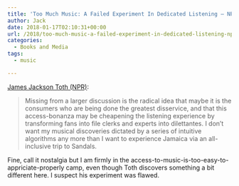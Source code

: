 ```yaml
---
title: 'Too Much Music: A Failed Experiment In Dedicated Listening – NPR'
author: Jack
date: 2018-01-17T02:10:31+00:00
url: /2018/too-much-music-a-failed-experiment-in-dedicated-listening-npr/
categories:
  - Books and Media
tags:
  - music

---
```

[James Jackson Toth (NPR)][1]:

> Missing from a larger discussion is the radical idea that maybe it is the consumers who are being done the greatest disservice, and that this access-bonanza may be cheapening the listening experience by transforming fans into file clerks and experts into dilettantes. I don&#8217;t want my musical discoveries dictated by a series of intuitive algorithms any more than I want to experience Jamaica via an all-inclusive trip to Sandals.

Fine, call it nostalgia but I am firmly in the access-to-music-is-too-easy-to-appriciate-properly camp, even though Toth discovers something a bit different here. I suspect his experiment was flawed.

 [1]: https://www.npr.org/sections/therecord/2018/01/16/578216674/too-much-music-a-failed-experiment-in-dedicated-listening